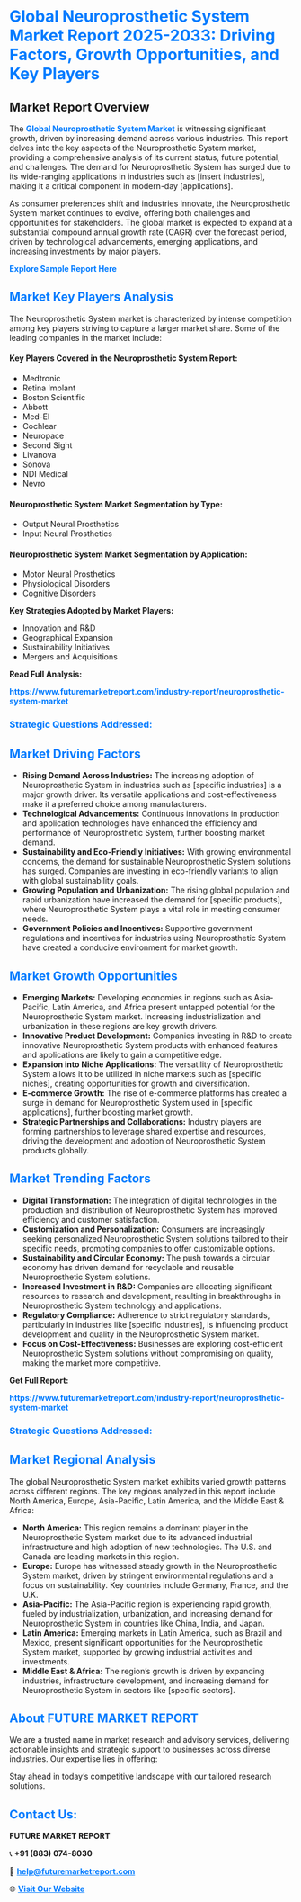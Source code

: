 <h1 style="color: #007BFF;">Global Neuroprosthetic System Market Report 2025-2033: Driving Factors, Growth Opportunities, and Key Players</h1>

<section id="overview">
<h2>Market Report Overview</h2>
<p>The <a href="https://www.futuremarketreport.com/industry-report/neuroprosthetic-system-market" style="color: #007BFF; text-decoration: none;"><strong>Global Neuroprosthetic System Market</strong></a> is witnessing significant growth, driven by increasing demand across various industries. This report delves into the key aspects of the Neuroprosthetic System market, providing a comprehensive analysis of its current status, future potential, and challenges. The demand for Neuroprosthetic System has surged due to its wide-ranging applications in industries such as [insert industries], making it a critical component in modern-day [applications].</p>
<p>As consumer preferences shift and industries innovate, the Neuroprosthetic System market continues to evolve, offering both challenges and opportunities for stakeholders. The global market is expected to expand at a substantial compound annual growth rate (CAGR) over the forecast period, driven by technological advancements, emerging applications, and increasing investments by major players.</p>
</section>

<section id="overview">
<p><a href="https://www.futuremarketreport.com/request-sample/reportId=64663" style="color: #007BFF; text-decoration: none;"><strong>Explore Sample Report Here</strong></a></p>
</section>

<section id="key-players">
<h2 style="color: #007BFF;">Market Key Players Analysis</h2>
<p>The Neuroprosthetic System market is characterized by intense competition among key players striving to capture a larger market share. Some of the leading companies in the market include:</p>
<h4>Key Players Covered in the Neuroprosthetic System Report:</h4>
<ul><li>Medtronic</li><li>Retina Implant</li><li>Boston Scientific</li><li>Abbott</li><li>Med-El</li><li>Cochlear</li><li>Neuropace</li><li>Second Sight</li><li>Livanova</li><li>Sonova</li><li>NDI Medical</li><li>Nevro</li></ul>
<h4>Neuroprosthetic System Market Segmentation by Type:</h4>
<ul><li>Output Neural Prosthetics</li><li>Input Neural Prosthetics</li></ul>

<h4>Neuroprosthetic System Market Segmentation by Application:</h4>
<ul><li>Motor Neural Prosthetics</li><li>Physiological Disorders</li><li>Cognitive Disorders</li></ul>
<p><strong>Key Strategies Adopted by Market Players:</strong></p>
<ul>
<li>Innovation and R&D</li>
<li>Geographical Expansion</li>
<li>Sustainability Initiatives</li>
<li>Mergers and Acquisitions</li>
</ul>
</section>

<section>
<p><strong>Read Full Analysis: </strong></p><a href="https://www.futuremarketreport.com/industry-report/neuroprosthetic-system-market" style="color: #007BFF; text-decoration: none;"><strong>https://www.futuremarketreport.com/industry-report/neuroprosthetic-system-market</strong></a>
<h3 style="color: #007BFF;">Strategic Questions Addressed:</h3>
</section>

<section id="driving-factors">
<h2 style="color: #007BFF;">Market Driving Factors</h2>
<ul>
<li><strong>Rising Demand Across Industries:</strong> The increasing adoption of Neuroprosthetic System in industries such as [specific industries] is a major growth driver. Its versatile applications and cost-effectiveness make it a preferred choice among manufacturers.</li>
<li><strong>Technological Advancements:</strong> Continuous innovations in production and application technologies have enhanced the efficiency and performance of Neuroprosthetic System, further boosting market demand.</li>
<li><strong>Sustainability and Eco-Friendly Initiatives:</strong> With growing environmental concerns, the demand for sustainable Neuroprosthetic System solutions has surged. Companies are investing in eco-friendly variants to align with global sustainability goals.</li>
<li><strong>Growing Population and Urbanization:</strong> The rising global population and rapid urbanization have increased the demand for [specific products], where Neuroprosthetic System plays a vital role in meeting consumer needs.</li>
<li><strong>Government Policies and Incentives:</strong> Supportive government regulations and incentives for industries using Neuroprosthetic System have created a conducive environment for market growth.</li>
</ul>
</section>

<section id="growth-opportunities">
<h2 style="color: #007BFF;">Market Growth Opportunities</h2>
<ul>
<li><strong>Emerging Markets:</strong> Developing economies in regions such as Asia-Pacific, Latin America, and Africa present untapped potential for the Neuroprosthetic System market. Increasing industrialization and urbanization in these regions are key growth drivers.</li>
<li><strong>Innovative Product Development:</strong> Companies investing in R&D to create innovative Neuroprosthetic System products with enhanced features and applications are likely to gain a competitive edge.</li>
<li><strong>Expansion into Niche Applications:</strong> The versatility of Neuroprosthetic System allows it to be utilized in niche markets such as [specific niches], creating opportunities for growth and diversification.</li>
<li><strong>E-commerce Growth:</strong> The rise of e-commerce platforms has created a surge in demand for Neuroprosthetic System used in [specific applications], further boosting market growth.</li>
<li><strong>Strategic Partnerships and Collaborations:</strong> Industry players are forming partnerships to leverage shared expertise and resources, driving the development and adoption of Neuroprosthetic System products globally.</li>
</ul>
</section>

<section id="trending-factors">
<h2 style="color: #007BFF;">Market Trending Factors</h2>
<ul>
<li><strong>Digital Transformation:</strong> The integration of digital technologies in the production and distribution of Neuroprosthetic System has improved efficiency and customer satisfaction.</li>
<li><strong>Customization and Personalization:</strong> Consumers are increasingly seeking personalized Neuroprosthetic System solutions tailored to their specific needs, prompting companies to offer customizable options.</li>
<li><strong>Sustainability and Circular Economy:</strong> The push towards a circular economy has driven demand for recyclable and reusable Neuroprosthetic System solutions.</li>
<li><strong>Increased Investment in R&D:</strong> Companies are allocating significant resources to research and development, resulting in breakthroughs in Neuroprosthetic System technology and applications.</li>
<li><strong>Regulatory Compliance:</strong> Adherence to strict regulatory standards, particularly in industries like [specific industries], is influencing product development and quality in the Neuroprosthetic System market.</li>
<li><strong>Focus on Cost-Effectiveness:</strong> Businesses are exploring cost-efficient Neuroprosthetic System solutions without compromising on quality, making the market more competitive.</li>
</ul>
</section>

<section>
<p><strong>Get Full Report: </strong></p><a href="https://www.futuremarketreport.com/industry-report/neuroprosthetic-system-market" style="color: #007BFF; text-decoration: none;"><strong>https://www.futuremarketreport.com/industry-report/neuroprosthetic-system-market</strong></a>
<h3 style="color: #007BFF;">Strategic Questions Addressed:</h3>
</section>


<section id="regional-analysis">
<h2 style="color: #007BFF;">Market Regional Analysis</h2>
<p>The global Neuroprosthetic System market exhibits varied growth patterns across different regions. The key regions analyzed in this report include North America, Europe, Asia-Pacific, Latin America, and the Middle East & Africa:</p>
<ul>
<li><strong>North America:</strong> This region remains a dominant player in the Neuroprosthetic System market due to its advanced industrial infrastructure and high adoption of new technologies. The U.S. and Canada are leading markets in this region.</li>
<li><strong>Europe:</strong> Europe has witnessed steady growth in the Neuroprosthetic System market, driven by stringent environmental regulations and a focus on sustainability. Key countries include Germany, France, and the U.K.</li>
<li><strong>Asia-Pacific:</strong> The Asia-Pacific region is experiencing rapid growth, fueled by industrialization, urbanization, and increasing demand for Neuroprosthetic System in countries like China, India, and Japan.</li>
<li><strong>Latin America:</strong> Emerging markets in Latin America, such as Brazil and Mexico, present significant opportunities for the Neuroprosthetic System market, supported by growing industrial activities and investments.</li>
<li><strong>Middle East & Africa:</strong> The region’s growth is driven by expanding industries, infrastructure development, and increasing demand for Neuroprosthetic System in sectors like [specific sectors].</li>
</ul>
</section>

<footer>
<h2 style="color: #007BFF;">About FUTURE MARKET REPORT</h2>
<p>We are a trusted name in market research and advisory services, delivering actionable insights and strategic support to businesses across diverse industries. Our expertise lies in offering:</p>

<p>Stay ahead in today’s competitive landscape with our tailored research solutions.</p>

<h2 style="color: #007BFF;">Contact Us:</h2>
<p><strong>FUTURE MARKET REPORT</strong></p>
<p>📞 <strong>+91 (883) 074-8030</strong></p>
<p>📧 <strong><a href="mailto:help@futuremarketreport.com" style="color: #007BFF;">help@futuremarketreport.com</a></strong></p>
<p>🌐 <strong><a href="https://www.futuremarketreport.com/" style="color: #007BFF;">Visit Our Website</a></strong></p>
</footer>